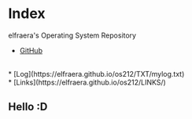 # Index
elfraera's Operating System Repository

* [GitHub](https://github.com/elfraera/os212)
<br>
* [Log](https://elfraera.github.io/os212/TXT/mylog.txt)
<br>
* [Links](https://elfraera.github.io/os212/LINKS/)

## Hello :D
